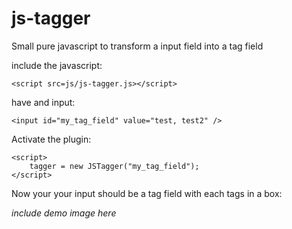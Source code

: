 js-tagger
=========

Small pure javascript to transform a input field into a tag field


include the javascript:

    <script src=js/js-tagger.js></script>
    
have and input:

    <input id="my_tag_field" value="test, test2" />
    
Activate the plugin:

    <script>
        tagger = new JSTagger("my_tag_field");
    </script>
    
Now your your input should be a tag field with each tags in a box:

*include demo image here*
